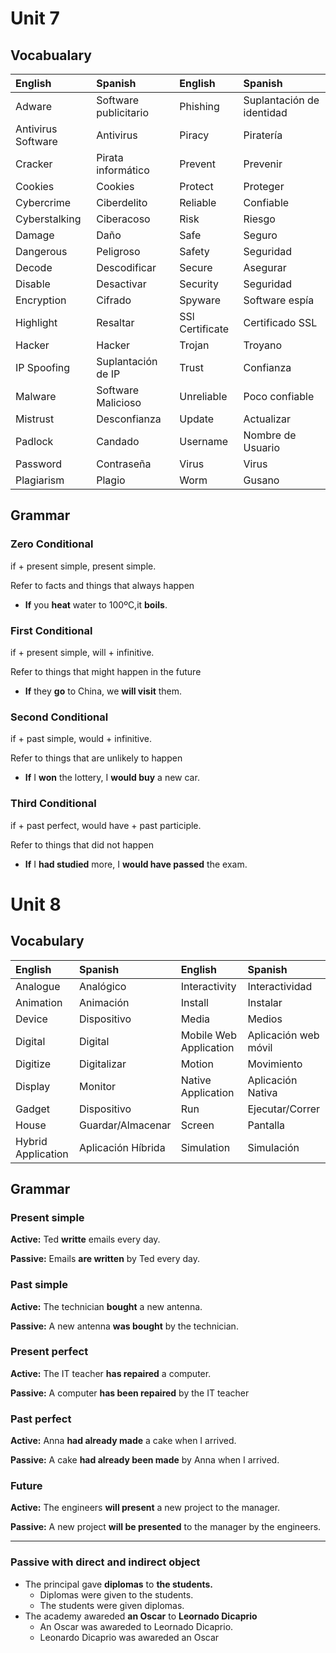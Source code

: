 # Unit 7
## Vocabualary

|English|Spanish|English|Spanish|
|:-----------|:-----------|:-----------|:-----------|
|Adware|Software publicitario|Phishing|Suplantación de identidad|
|Antivirus Software|Antivirus|Piracy|Piratería|
|Cracker|Pirata informático|Prevent|Prevenir|
|Cookies|Cookies|Protect|Proteger|
|Cybercrime|Ciberdelito|Reliable|Confiable|
|Cyberstalking|Ciberacoso|Risk|Riesgo|
|Damage|Daño|Safe|Seguro|
|Dangerous|Peligroso|Safety|Seguridad|
|Decode|Descodificar|Secure|Asegurar|
|Disable|Desactivar|Security|Seguridad|
|Encryption|Cifrado|Spyware|Software espía|
|Highlight|Resaltar|SSl Certificate|Certificado SSL|
|Hacker|Hacker|Trojan|Troyano|
|IP Spoofing|Suplantación de IP|Trust|Confianza|
|Malware|Software Malicioso|Unreliable|Poco confiable|
|Mistrust|Desconfianza|Update|Actualizar|
|Padlock|Candado|Username|Nombre de Usuario|
|Password|Contraseña|Virus|Virus|
|Plagiarism|Plagio|Worm|Gusano|

## Grammar
### Zero Conditional
if + present simple, present simple.

Refer to facts and things that always happen

- **If** you **heat** water to 100ºC,it **boils**.
### First Conditional
if + present simple, will + infinitive.

Refer to things that might happen in the future

- **If** they **go** to China, we **will visit** them.
### Second Conditional	
if + past simple, would + infinitive.

Refer to things that are unlikely to happen

- **If** I **won** the lottery, I **would buy** a new car.
### Third Conditional
if + past perfect, would have + past participle.

Refer to things that did not happen

- **If** I **had studied** more, I **would have passed** the exam.

# Unit 8
## Vocabulary
|English|Spanish|English|Spanish|
|:-----------|:-----------|:-----------|:-----------|
|Analogue|Analógico|Interactivity|Interactividad|
|Animation|Animación|Install|Instalar|
|Device|Dispositivo|Media|Medios|
|Digital|Digital|Mobile Web Application|Aplicación web móvil|
|Digitize|Digitalizar|Motion|Movimiento|
|Display|Monitor|Native Application|Aplicación Nativa|
|Gadget|Dispositivo|Run|Ejecutar/Correr|
|House|Guardar/Almacenar|Screen|Pantalla|
|Hybrid Application|Aplicación Híbrida|Simulation|Simulación|

## Grammar

### Present simple
**Active:** Ted **writte** emails every day.

**Passive:** Emails **are written** by Ted every day.

### Past simple
**Active:** The technician **bought** a new antenna.

**Passive:** A new antenna **was bought** by the technician.

### Present perfect
**Active:** The IT teacher **has repaired** a computer.

**Passive:** A computer **has been repaired** by the IT teacher

### Past perfect
**Active:**  Anna **had already made** a cake when I arrived.

**Passive:** A cake **had already been made** by Anna when I arrived.

### Future
**Active:** The engineers **will present** a new project to the manager.

**Passive:** A new project **will be presented** to the manager by the engineers.

---

### Passive with direct and indirect object
- The principal gave **diplomas** to **the students.**
    - Diplomas were given to the students.
    - The students were given diplomas.
- The academy awareded **an Oscar** to **Leornado Dicaprio**
    - An Oscar was awareded to Leornado Dicaprio.
    - Leonardo Dicaprio was awareded an Oscar
